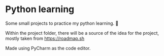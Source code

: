 # Python learning
Some small projects to practice my python learning. 📖

Within the project folder, there will be a source of the idea for the project, mostly taken from https://roadmap.sh 

Made using PyCharm as the code editor.

